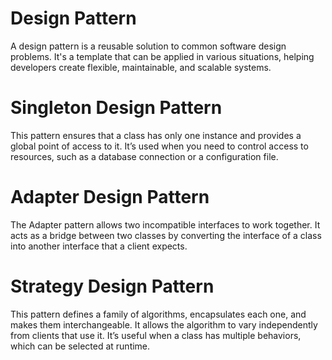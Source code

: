 # Design Pattern
A design pattern is a reusable solution to common software design problems. It's a template that can be applied in various situations, helping developers create flexible, maintainable, and scalable systems.

# Singleton Design Pattern 
This pattern ensures that a class has only one instance and provides a global point of access to it. It’s used when you need to control access to resources, such as a database connection or a configuration file.

# Adapter Design Pattern 
The Adapter pattern allows two incompatible interfaces to work together. It acts as a bridge between two classes by converting the interface of a class into another interface that a client expects.

# Strategy Design Pattern
This pattern defines a family of algorithms, encapsulates each one, and makes them interchangeable. It allows the algorithm to vary independently from clients that use it. It’s useful when a class has multiple behaviors, which can be selected at runtime.
